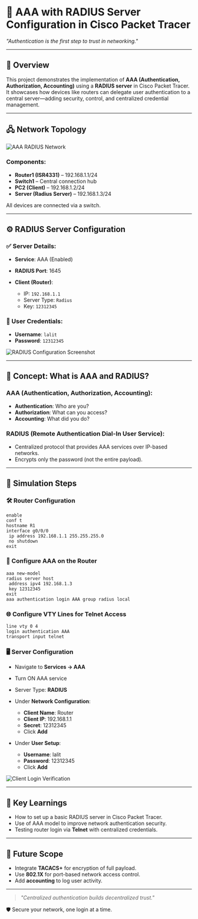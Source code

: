 # 🔐 AAA with RADIUS Server Configuration in Cisco Packet Tracer

*"Authentication is the first step to trust in networking."*

---

## 📖 Overview

This project demonstrates the implementation of **AAA (Authentication, Authorization, Accounting)** using a **RADIUS server** in Cisco Packet Tracer. It showcases how devices like routers can delegate user authentication to a central server—adding security, control, and centralized credential management.

---

## 🖧 Network Topology

![AAA RADIUS Network](https://github.com/21Lalit/Networking-projects/blob/main/AAA-Radius/Topology.png)

### Components:

* **Router1 (ISR4331)** – 192.168.1.1/24
* **Switch1** – Central connection hub
* **PC2 (Client)** – 192.168.1.2/24
* **Server (Radius Server)** – 192.168.1.3/24

All devices are connected via a switch.

---

## ⚙️ RADIUS Server Configuration

### ✅ Server Details:

* **Service**: AAA (Enabled)
* **RADIUS Port**: 1645
* **Client (Router)**:

  * IP: `192.168.1.1`
  * Server Type: `Radius`
  * Key: `12312345`

### 👤 User Credentials:

* **Username**: `lalit`
* **Password**: `12312345`

![RADIUS Configuration Screenshot](https://github.com/21Lalit/Networking-projects/blob/main/AAA-Radius/Radius-Server.png)

---

## 🔑 Concept: What is AAA and RADIUS?

### AAA (Authentication, Authorization, Accounting):

* **Authentication**: Who are you?
* **Authorization**: What can you access?
* **Accounting**: What did you do?

### RADIUS (Remote Authentication Dial-In User Service):

* Centralized protocol that provides AAA services over IP-based networks.
* Encrypts only the password (not the entire payload).

---

## 🧪 Simulation Steps

### 🛠️ Router Configuration

```
enable
conf t
hostname R1
interface g0/0/0
 ip address 192.168.1.1 255.255.255.0
 no shutdown
exit
```

### 🔐 Configure AAA on the Router

```
aaa new-model
radius server host
 address ipv4 192.168.1.3
 key 12312345
exit
aaa authentication login AAA group radius local
```

### 🌐 Configure VTY Lines for Telnet Access

```
line vty 0 4
login authentication AAA
transport input telnet
```

### 🖥️ Server Configuration

* Navigate to **Services → AAA**
* Turn ON AAA service
* Server Type: **RADIUS**
* Under **Network Configuration**:

  * **Client Name**: Router
  * **Client IP**: 192.168.1.1
  * **Secret**: 12312345
  * Click **Add**
* Under **User Setup**:

  * **Username**: lalit
  * **Password**: 12312345
  * Click **Add**

![Client Login Verification](https://github.com/21Lalit/Networking-projects/blob/main/AAA-Radius/AAA-Client.png)

---


## 🎯 Key Learnings

* How to set up a basic RADIUS server in Cisco Packet Tracer.
* Use of AAA model to improve network authentication security.
* Testing router login via **Telnet** with centralized credentials.

---

## 🚀 Future Scope

* Integrate **TACACS+** for encryption of full payload.
* Use **802.1X** for port-based network access control.
* Add **accounting** to log user activity.

---

> *"Centralized authentication builds decentralized trust."*

🛡️ Secure your network, one login at a time.
